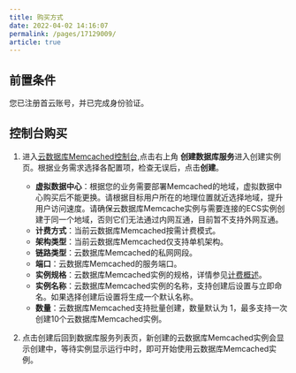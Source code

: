 ```yaml
---
title: 购买方式
date: 2022-04-02 14:16:07
permalink: /pages/17129009/
article: true
---
```


## 前置条件

您已注册首云账号，并已完成身份验证。

## 控制台购买

1. 进入[云数据库Memcached控制台](),点击右上角 **创建数据库服务**进入创建实例页。根据业务需求选择各配置项，检查无误后，点击**创建**。

   - **虚拟数据中心**：根据您的业务需要部署Memcached的地域，虚拟数据中心购买后不能更换。请根据目标用户所在的地理位置就近选择地域，提升用户访问速度。请确保云数据库Memcache实例与需要连接的ECS实例创建于同一个地域，否则它们无法通过内网互通，目前暂不支持外网互通。
   - **计费方式**：当前云数据库Memcached按需计费模式。
   - **架构类型**：当前云数据库Memcached仅支持单机架构。
   - **链路类型**：云数据库Memcached的私网网段。
   - **端口**：云数据库Memcached的服务端口。
   - **实例规格**：云数据库Memcached实例的规格，详情参见[计费概述](00.计费概述.md)。
   - **实例名称**：云数据库Memcached实例的名称，支持创建后设置与立即命名。如果选择创建后设置将生成一个默认名称。
   - **数量**：云数据库Memcached支持批量创建，数量默认为 1，最多支持一次创建10个云数据库Memcached实例。
2. 点击创建后回到数据库服务列表页，新创建的云数据库Memcached实例会显示创建中，等待实例显示运行中时，即可开始使用云数据库Memcached实例。
